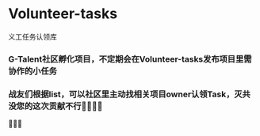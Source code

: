 # Volunteer-tasks
义工任务认领库

### G-Talent社区孵化项目，不定期会在**Volunteer-tasks**发布项目里需协作的小任务
### 战友们根据list，可以社区里主动找相关项目owner认领Task，灭共没您的这次贡献不行🙅‍♂️🙅‍♂️


🙏🙏🙏
